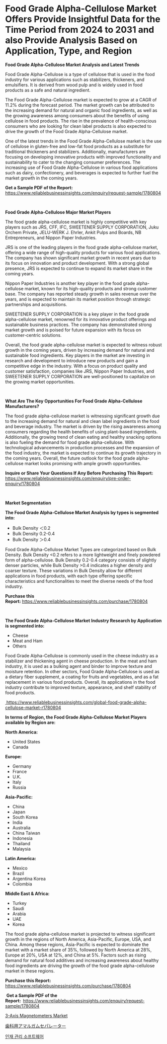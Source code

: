 <p><h1>Food Grade Alpha-Cellulose Market Offers Provide Insightful Data for the Time Period from 2024 to 2031 and also Provide Analysis Based on Application, Type, and Region</h1></p><p><strong>Food Grade Alpha-Cellulose Market Analysis and Latest Trends</strong></p>
<p><p>Food Grade Alpha-Cellulose is a type of cellulose that is used in the food industry for various applications such as stabilizers, thickeners, and emulsifiers. It is derived from wood pulp and is widely used in food products as a safe and natural ingredient.</p><p>The Food Grade Alpha-Cellulose market is expected to grow at a CAGR of 11.2% during the forecast period. The market growth can be attributed to the increasing demand for natural and organic food ingredients, as well as the growing awareness among consumers about the benefits of using cellulose in food products. The rise in the prevalence of health-conscious consumers who are looking for clean label products is also expected to drive the growth of the Food Grade Alpha-Cellulose market.</p><p>One of the latest trends in the Food Grade Alpha-Cellulose market is the use of cellulose in gluten-free and low-fat food products as a substitute for traditional thickeners and stabilizers. Additionally, manufacturers are focusing on developing innovative products with improved functionality and sustainability to cater to the changing consumer preferences. The increasing use of Food Grade Alpha-Cellulose in various food applications such as dairy, confectionery, and beverages is expected to further fuel the market growth in the coming years.</p></p>
<p><strong>Get a Sample PDF of the Report:&nbsp;</strong> <a href="https://www.reliablebusinessinsights.com/enquiry/request-sample/1780804">https://www.reliablebusinessinsights.com/enquiry/request-sample/1780804</a></p>
<p>&nbsp;</p>
<p><strong>Food Grade Alpha-Cellulose Major Market Players</strong></p>
<p><p>The food grade alpha-cellulose market is highly competitive with key players such as JRS, CFF, IFC, SWEETENER SUPPLY CORPORATION, Juku Orchem Private, JELU-WERK J. Ehrler, Ankit Pulps and Boards, NB Entrepreneurs, and Nippon Paper Industries.</p><p>JRS is one of the leading players in the food grade alpha-cellulose market, offering a wide range of high-quality products for various food applications. The company has shown significant market growth in recent years due to its focus on innovation and product development. With a strong global presence, JRS is expected to continue to expand its market share in the coming years.</p><p>Nippon Paper Industries is another key player in the food grade alpha-cellulose market, known for its high-quality products and strong customer base. The company has reported steady growth in sales revenue over the years, and is expected to maintain its market position through strategic partnerships and acquisitions.</p><p>SWEETENER SUPPLY CORPORATION is a key player in the food grade alpha-cellulose market, renowned for its innovative product offerings and sustainable business practices. The company has demonstrated strong market growth and is poised for future expansion with its focus on customer-centric solutions.</p><p>Overall, the food grade alpha-cellulose market is expected to witness robust growth in the coming years, driven by increasing demand for natural and sustainable food ingredients. Key players in the market are investing in research and development to introduce new products and gain a competitive edge in the industry. With a focus on product quality and customer satisfaction, companies like JRS, Nippon Paper Industries, and SWEETENER SUPPLY CORPORATION are well-positioned to capitalize on the growing market opportunities.</p></p>
<p>&nbsp;</p>
<p><strong>What Are The Key Opportunities For Food Grade Alpha-Cellulose Manufacturers?</strong></p>
<p><p>The food grade alpha-cellulose market is witnessing significant growth due to the increasing demand for natural and clean label ingredients in the food and beverage industry. The market is driven by the rising awareness among consumers regarding the health benefits of using plant-based ingredients. Additionally, the growing trend of clean eating and healthy snacking options is also fueling the demand for food grade alpha-cellulose. With technological advancements in production processes and the expansion of the food industry, the market is expected to continue its growth trajectory in the coming years. Overall, the future outlook for the food grade alpha-cellulose market looks promising with ample growth opportunities.</p></p>
<p><strong>Inquire or Share Your Questions If Any Before Purchasing This Report:</strong> <a href="https://www.reliablebusinessinsights.com/enquiry/pre-order-enquiry/1780804">https://www.reliablebusinessinsights.com/enquiry/pre-order-enquiry/1780804</a></p>
<p>&nbsp;</p>
<p><strong>Market Segmentation</strong></p>
<p><strong>The Food Grade Alpha-Cellulose Market Analysis by types is segmented into:</strong></p>
<p><ul><li>Bulk Density ＜0.2</li><li>Bulk Density 0.2-0.4</li><li>Bulk Density ＞0.4</li></ul></p>
<p><p>Food Grade Alpha-Cellulose Market Types are categorized based on Bulk Density. Bulk Density <0.2 refers to a more lightweight and finely powdered form of alpha-cellulose. Bulk Density 0.2-0.4 category consists of slightly denser particles, while Bulk Density >0.4 indicates a higher density and coarser texture. These variations in Bulk Density allow for different applications in food products, with each type offering specific characteristics and functionalities to meet the diverse needs of the food industry.</p></p>
<p><strong>Purchase this Report:&nbsp;</strong><a href="https://www.reliablebusinessinsights.com/purchase/1780804">https://www.reliablebusinessinsights.com/purchase/1780804</a></p>
<p>&nbsp;</p>
<p><strong>The Food Grade Alpha-Cellulose Market Industry Research by Application is segmented into:</strong></p>
<p><ul><li>Cheese</li><li>Meat and Ham</li><li>Others</li></ul></p>
<p><p>Food Grade Alpha-Cellulose is commonly used in the cheese industry as a stabilizer and thickening agent in cheese production. In the meat and ham industry, it is used as a bulking agent and binder to improve texture and moisture retention. In other sectors, Food Grade Alpha-Cellulose is used as a dietary fiber supplement, a coating for fruits and vegetables, and as a fat replacement in various food products. Overall, its applications in the food industry contribute to improved texture, appearance, and shelf stability of food products.</p></p>
<p><a href="https://www.reliablebusinessinsights.com/global-food-grade-alpha-cellulose-market-r1780804">&nbsp;https://www.reliablebusinessinsights.com/global-food-grade-alpha-cellulose-market-r1780804</a></p>
<p><strong>In terms of Region, the Food Grade Alpha-Cellulose Market Players available by Region are:</strong></p>
<p>
    <p> <strong> North America: </strong>
        <ul>
            <li>United States</li>
            <li>Canada</li>
        </ul>
        </p> 
    <p> <strong> Europe: </strong>
        <ul>
            <li>Germany</li>
            <li>France</li>
            <li>U.K.</li>
            <li>Italy</li>
            <li>Russia</li>
        </ul>
        </p> 
    <p> <strong> Asia-Pacific: </strong>
        <ul>
            <li>China</li>
            <li>Japan</li>
            <li>South Korea</li>
            <li>India</li>
            <li>Australia</li>
            <li>China Taiwan</li>
            <li>Indonesia</li>
            <li>Thailand</li>
            <li>Malaysia</li>
        </ul>
        </p> 
    <p> <strong> Latin America: </strong>
        <ul>
            <li>Mexico</li>
            <li>Brazil</li>
            <li>Argentina Korea</li>
            <li>Colombia</li>
        </ul>
        </p> 
    <p> <strong> Middle East & Africa: </strong>
        <ul>
            <li>Turkey</li>
            <li>Saudi</li>
            <li>Arabia</li>
            <li>UAE</li>
            <li>Korea</li>
        </ul>
    </p>
    </p>
<p><p>The food grade alpha-cellulose market is projected to witness significant growth in the regions of North America, Asia-Pacific, Europe, USA, and China. Among these regions, Asia-Pacific is expected to dominate the market with a market share of 35%, followed by North America at 28%, Europe at 20%, USA at 12%, and China at 5%. Factors such as rising demand for natural food additives and increasing awareness about healthy food ingredients are driving the growth of the food grade alpha-cellulose market in these regions.</p></p>
<p><strong>Purchase this Report: </strong><a href="https://www.reliablebusinessinsights.com/purchase/1780804">https://www.reliablebusinessinsights.com/purchase/1780804</a></p>
<p>&nbsp;<strong>Get a Sample PDF of the Report:&nbsp;&nbsp;</strong><a href="https://www.reliablebusinessinsights.com/enquiry/request-sample/1780804">https://www.reliablebusinessinsights.com/enquiry/request-sample/1780804</a></p>
<p><strong></strong></p>
<p><p><a href="https://github.com/killamanjarox/Market-Research-Report-List-1/blob/main/3-axis-magnetometers-market.md">3-Axis Magnetometers Market</a></p><p><a href="https://github.com/ycmtqqhvk3273/Market-Research-Report-List-3/blob/main/2825369127305.md">歯科用アマルガムセパレーター</a></p><p><a href="https://github.com/lkwggful07722/Market-Research-Report-List-3/blob/main/5399981184632.md">인재 관리 소프트웨어</a></p></p>